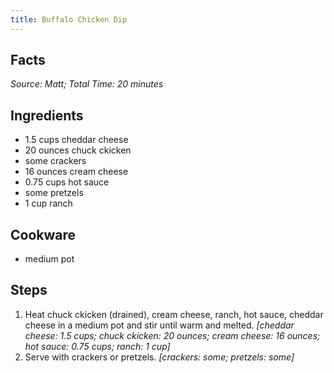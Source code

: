 ```yaml
---
title: Buffalo Chicken Dip
---
```

## Facts
*Source: Matt; Total Time: 20 minutes*
## Ingredients
- 1.5 cups cheddar cheese              
- 20 ounces chuck ckicken               
- some crackers                    
- 16 ounces cream cheese                
- 0.75 cups hot sauce                   
- some pretzels                    
- 1 cup ranch                       
## Cookware
- medium pot
## Steps
1. Heat chuck ckicken (drained), cream cheese, ranch, hot sauce, cheddar cheese in a medium pot and stir until warm and melted.
*[cheddar cheese: 1.5 cups; chuck ckicken: 20 ounces; cream cheese: 16 ounces; hot sauce: 0.75 cups; ranch: 1 cup]*
2. Serve with crackers or pretzels.
*[crackers: some; pretzels: some]*
